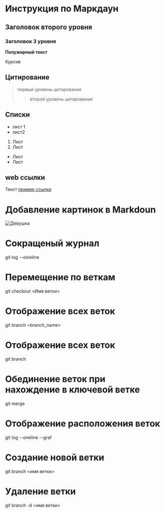 # Инструкция по Маркдаун

## Заголовок второго уровня

### Заголовок 3 уровня

**Полужирный текст**

*Курсив*

## Цитирование
>первый уровень цитирования
>>второй уровень цитирования

## Списки
* лист 1
* лист2
1. Лист
2. Лист
+ Лист
+ Лист

## web ссылки
Текст [пример ссылки](http.exsample.com "всплывающая подсказка")

# Добавление картинок в Markdoun

![Девушка](imag.png)

# Сокращеный журнал
git log --oineline
# Перемещение по веткам
git checkout <Имя ветки>
# Отображение всех веток
git branch <branch_name>
# Отображение всех веток
git branch
# Обединение веток при нахождение в ключевой ветке
git merge
# Отображение расположения веток
git log --oneline --graf
# Cоздание новой ветки
git branch <имя ветки>
# Удаление ветки
git branch -d <имя ветки>

